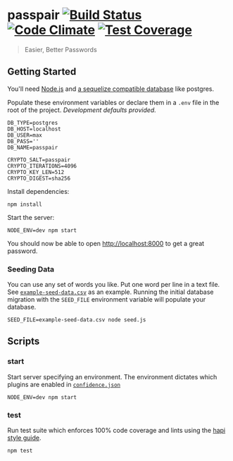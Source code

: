 # passpair [![Build Status](https://travis-ci.org/maxbeatty/passpair.svg)](https://travis-ci.org/maxbeatty/passpair) [![Code Climate](https://codeclimate.com/github/maxbeatty/passpair/badges/gpa.svg)](https://codeclimate.com/github/maxbeatty/passpair) [![Test Coverage](https://codeclimate.com/github/maxbeatty/passpair/badges/coverage.svg)](https://codeclimate.com/github/maxbeatty/passpair)

> Easier, Better Passwords

## Getting Started

You'll need [Node.js](https://nodejs.org/en/) and [a sequelize compatible database](http://sequelize.readthedocs.org/en/latest/docs/getting-started/#installation) like postgres.

Populate these environment variables or declare them in a `.env` file in the root of the project. _Development defaults provided._

```
DB_TYPE=postgres
DB_HOST=localhost
DB_USER=max
DB_PASS=''
DB_NAME=passpair

CRYPTO_SALT=passpair
CRYPTO_ITERATIONS=4096
CRYPTO_KEY_LEN=512
CRYPTO_DIGEST=sha256
```

Install dependencies:

```
npm install
```

Start the server:

```
NODE_ENV=dev npm start
```

You should now be able to open [http://localhost:8000](http://localhost:8000) to get a great password.

### Seeding Data

You can use any set of words you like. Put one word per line in a text file. See [`example-seed-data.csv`](https://github.com/maxbeatty/passpair/blob/master/example-seed-data.csv) as an example. Running the initial database migration with the `SEED_FILE` environment variable will populate your database.

```
SEED_FILE=example-seed-data.csv node seed.js
```

## Scripts

### start

Start server specifying an environment. The environment dictates which plugins are enabled in [`confidence.json`](https://github.com/maxbeatty/passpair/blob/master/confidence.json)

```
NODE_ENV=dev npm start
```

### test

Run test suite which enforces 100% code coverage and lints using the [hapi style guide](https://github.com/continuationlabs/eslint-plugin-hapi).

```
npm test
```
